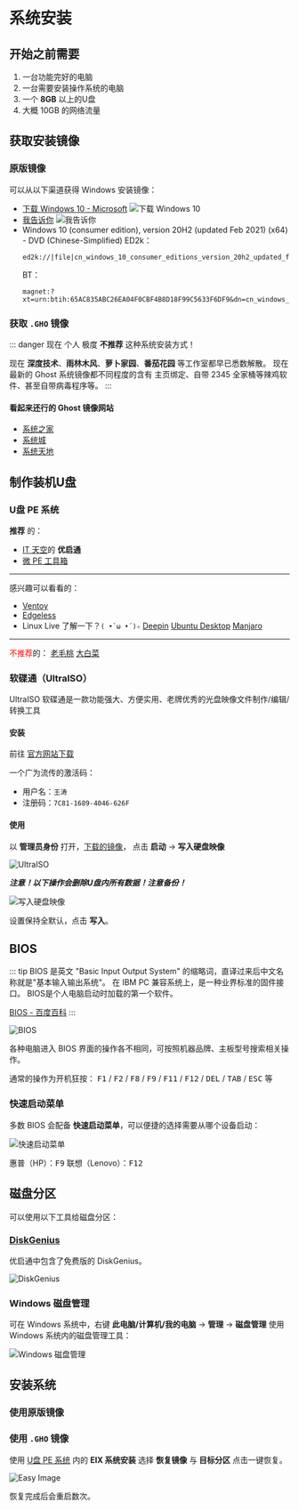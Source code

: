 # 系统安装

## 开始之前需要

1. 一台功能完好的电脑
2. 一台需要安装操作系统的电脑
2. 一个 **8GB** 以上的U盘
3. 大概 10GB 的网络流量

## 获取安装镜像

### 原版镜像

可以从以下渠道获得 Windows 安装镜像：

- [下载 Windows 10 - Microsoft](https://www.microsoft.com/zh-cn/software-download/windows10)
  ![下载 Windows 10](/img/other/system_download.jpg)
- [我告诉你](https://msdn.itellyou.cn/)
  ![我告诉你](/img/other/ITellYou.jpg)
- Windows 10 (consumer edition), version 20H2 (updated Feb 2021) (x64) - DVD (Chinese-Simplified)
  ED2k：
  ```text
  ed2k://|file|cn_windows_10_consumer_editions_version_20h2_updated_feb_2021_x64_dvd_8ddab99d.iso|6223781888|954B729026D6E420EE46FB2DC912F256|/
  ```
  BT：
  ```text
  magnet:?xt=urn:btih:65AC835ABC26EA04F0CBF4B8D18F99C5633F6DF9&dn=cn_windows_10_consumer_editions_version_20h2_updated_feb_2021_x64_dvd_8ddab99d.iso&xl=6223781888
  ```

### 获取 `.GHO` 镜像

::: danger
现在 <span title="Yue_plus">个人</span> 极度 **不推荐** 这种系统安装方式！

现在 **深度技术**、**雨林木风**、**萝卜家园**、**番茄花园** 等工作室都早已悉数解散。
现在最新的 Ghost 系统镜像都不同程度的含有 主页绑定、自带 2345 全家桶等辣鸡软件、甚至自带病毒程序等。
:::

#### 看起来还行的 Ghost 镜像网站

- [系统之家](http://www.xitongzhijia.net/)
- [系统城](http://www.xitongcheng.com/)
- [系统天地](https://www.xitongtiandi.net/)

## 制作装机U盘

### U盘 PE 系统

**推荐** 的：
- [IT 天空](https://www.itsk.com/topic-software.html)的 **优启通**
- [微 PE 工具箱](http://www.wepe.com.cn/)

------

感兴趣可以看看的：
- [Ventoy](https://www.ventoy.net/)
- [Edgeless](https://home.edgeless.top/)
- Linux Live 了解一下？`( •̀ ω •́ )✧`
  [Deepin](https://www.deepin.org/zh/)
  [Ubuntu Desktop](https://ubuntu.com/download/desktop)
  [Manjaro](https://manjaro.org/)

-----

<span title="绝对不要用 ε=( o｀ω′)ノ" style="color: red;">不推荐</span>的：
[老毛桃](https://www.laomaotao.net/)
[大白菜](http://www.winbaicai.com/)

### 软碟通（UltraISO）

UltraISO 软碟通是一款功能强大、方便实用、老牌优秀的光盘映像文件制作/编辑/转换工具

#### 安装

前往 [官方网站下载](https://cn.ultraiso.net/xiazai.html)

一个广为流传的激活码：
- 用户名：`王涛`
- 注册码：`7C81-1689-4046-626F`

#### 使用

以 **管理员身份** 打开，[下载的镜像](#获取安装镜像)，
点击 **启动** -> **写入硬盘映像**

![UltraISO](/img/other/UltraISO.jpg)

***注意！以下操作会删除U盘内所有数据！注意备份！***

![写入硬盘映像](./img/01.jpg)

设置保持全默认，点击 **写入**。

## BIOS

::: tip
BIOS 是英文 "Basic Input Output System" 的缩略词，直译过来后中文名称就是"基本输入输出系统"。
在 IBM PC 兼容系统上，是一种业界标准的固件接口。
BIOS是个人电脑启动时加载的第一个软件。

[BIOS - 百度百科](https://baike.baidu.com/item/BIOS/91424)
:::

![BIOS](/img/other/bios.jpg)

各种电脑进入 BIOS 界面的操作各不相同，可按照机器品牌、主板型号搜索相关操作。

通常的操作为开机狂按：
<kbd>F1</kbd> /
<kbd>F2</kbd> /
<kbd>F8</kbd> /
<kbd>F9</kbd> /
<kbd>F11</kbd> /
<kbd>F12</kbd> /
<kbd>DEL</kbd> /
<kbd>TAB</kbd> /
<kbd>ESC</kbd> 等

### 快速启动菜单

多数 BIOS 会配备 **快速启动菜单**，可以便捷的选择需要从哪个设备启动：

![快速启动菜单](/img/other/boot_menu.jpg)

惠普（HP）：<kbd>F9</kbd>
联想（Lenovo）：<kbd>F12</kbd>

## 磁盘分区

可以使用以下工具给磁盘分区：

### [DiskGenius](https://www.diskgenius.cn/)

优启通中包含了免费版的 DiskGenius。

![DiskGenius](./img/DiskGenius.jpg)

### Windows 磁盘管理

可在 Windows 系统中，右键 **此电脑/计算机/我的电脑** -> **管理** -> **磁盘管理**
使用 Windows 系统内的磁盘管理工具：

![Windows 磁盘管理](./img/windows_disk_admin.jpg)

## 安装系统

### 使用原版镜像

### 使用 `.GHO` 镜像

使用 [U盘 PE 系统](#u盘-pe-系统) 内的 **EIX 系统安装** 选择 **恢复镜像** 与 **目标分区** 点击一键恢复。

![Easy Image](./img/EasyImage2.jpg)

恢复完成后会重启数次。
